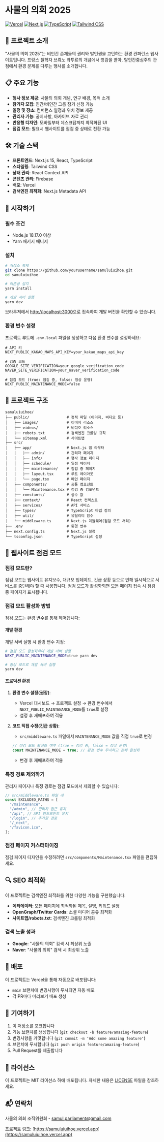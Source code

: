 # 사물의 의회 2025

[![Vercel](https://img.shields.io/badge/Vercel-000000?style=for-the-badge&logo=vercel&logoColor=white)](https://samuluiuihoe.vercel.app)
[![Next.js](https://img.shields.io/badge/Next.js-000000?style=for-the-badge&logo=next.js&logoColor=white)](https://nextjs.org/)
[![TypeScript](https://img.shields.io/badge/TypeScript-3178C6?style=for-the-badge&logo=typescript&logoColor=white)](https://www.typescriptlang.org/)
[![Tailwind CSS](https://img.shields.io/badge/Tailwind_CSS-38B2AC?style=for-the-badge&logo=tailwind-css&logoColor=white)](https://tailwindcss.com/)

## 📄 프로젝트 소개

"사물의 의회 2025"는 비인간 존재들의 권리와 발언권을 고민하는 환경 컨퍼런스 웹사이트입니다. 프랑스 철학자 브뤼노 라투르의 개념에서 영감을 받아, 탈인간중심주의 관점에서 환경 문제를 다루는 행사를 소개합니다.

## 📋 주요 기능

- **행사 정보 제공**: 사물의 의회 개념, 연구 배경, 목적 소개
- **참가자 모집**: 인간/비인간 그룹 참가 신청 기능
- **일정 및 장소**: 컨퍼런스 일정과 위치 정보 제공
- **관리자 기능**: 공지사항, 아카이브 자료 관리
- **반응형 디자인**: 모바일부터 데스크탑까지 최적화된 UI
- **점검 모드**: 필요시 웹사이트를 점검 중 상태로 전환 가능

## 🛠️ 기술 스택

- **프론트엔드**: Next.js 15, React, TypeScript
- **스타일링**: Tailwind CSS
- **상태 관리**: React Context API
- **콘텐츠 관리**: Firebase
- **배포**: Vercel
- **검색엔진 최적화**: Next.js Metadata API

## 🚀 시작하기

### 필수 조건

- Node.js 18.17.0 이상
- Yarn 패키지 매니저

### 설치

```bash
# 저장소 복제
git clone https://github.com/yourusername/samuluiuihoe.git
cd samuluiuihoe

# 의존성 설치
yarn install

# 개발 서버 실행
yarn dev
```

브라우저에서 [http://localhost:3000](http://localhost:3000)으로 접속하여 개발 버전을 확인할 수 있습니다.

### 환경 변수 설정

프로젝트 루트에 `.env.local` 파일을 생성하고 다음 환경 변수를 설정하세요:

```
# API 키
NEXT_PUBLIC_KAKAO_MAPS_API_KEY=your_kakao_maps_api_key

# 검증 코드
GOOGLE_SITE_VERIFICATION=your_google_verification_code
NAVER_SITE_VERIFICATION=your_naver_verification_code

# 점검 모드 (true: 점검 중, false: 정상 운영)
NEXT_PUBLIC_MAINTENANCE_MODE=false
```

## 📁 프로젝트 구조

```
samuluiuihoe/
├── public/                 # 정적 파일 (이미지, 비디오 등)
│   ├── images/             # 이미지 리소스
│   ├── videos/             # 비디오 리소스
│   ├── robots.txt          # 검색엔진 크롤링 규칙
│   └── sitemap.xml         # 사이트맵
├── src/
│   ├── app/                # Next.js 앱 라우터
│   │   ├── admin/          # 관리자 페이지
│   │   ├── info/           # 행사 정보 페이지
│   │   ├── schedule/       # 일정 페이지
│   │   ├── maintenance/    # 점검 중 페이지
│   │   ├── layout.tsx      # 루트 레이아웃
│   │   └── page.tsx        # 메인 페이지
│   ├── components/         # 공통 컴포넌트
│   │   └── Maintenance.tsx # 점검 중 컴포넌트
│   ├── constants/          # 상수 값
│   ├── context/            # React 컨텍스트
│   ├── services/           # API 서비스
│   ├── types/              # TypeScript 타입 정의
│   ├── util/               # 유틸리티 함수
│   └── middleware.ts       # Next.js 미들웨어(점검 모드 처리)
├── .env                    # 환경 변수
├── next.config.ts          # Next.js 설정
└── tsconfig.json           # TypeScript 설정
```

## 🔄 웹사이트 점검 모드

### 점검 모드란?

점검 모드는 웹사이트 유지보수, 대규모 업데이트, 긴급 상황 등으로 인해 일시적으로 서비스를 중단해야 할 때 사용합니다. 점검 모드가 활성화되면 모든 페이지 접속 시 점검 중 페이지가 표시됩니다.

### 점검 모드 활성화 방법

점검 모드는 환경 변수를 통해 제어됩니다:

#### 개발 환경

개발 서버 실행 시 환경 변수 지정:

```bash
# 점검 모드 활성화하여 개발 서버 실행
NEXT_PUBLIC_MAINTENANCE_MODE=true yarn dev

# 정상 모드로 개발 서버 실행
yarn dev
```

#### 프로덕션 환경

1. **환경 변수 설정(권장)**:

   - Vercel 대시보드 → 프로젝트 설정 → 환경 변수에서 `NEXT_PUBLIC_MAINTENANCE_MODE`를 `true`로 설정
   - 설정 후 재배포하여 적용

2. **코드 직접 수정(긴급 상황)**:
   - `src/middleware.ts` 파일에서 `MAINTENANCE_MODE` 값을 직접 `true`로 변경
   ```typescript
   // 점검 모드 활성화 여부 (true = 점검 중, false = 정상 운영)
   const MAINTENANCE_MODE = true; // 환경 변수 무시하고 강제 활성화
   ```
   - 변경 후 재배포하여 적용

### 특정 경로 제외하기

관리자 페이지나 특정 경로는 점검 모드에서 제외할 수 있습니다:

```typescript
// src/middleware.ts 파일 내
const EXCLUDED_PATHS = [
  "/maintenance",
  "/admin", // 관리자 접근 유지
  "/api", // API 엔드포인트 유지
  "/login", // 추가할 경로
  "/_next",
  "/favicon.ico",
];
```

### 점검 페이지 커스터마이징

점검 페이지 디자인을 수정하려면 `src/components/Maintenance.tsx` 파일을 편집하세요.

## 🔍 SEO 최적화

이 프로젝트는 검색엔진 최적화를 위한 다양한 기능을 구현했습니다:

- **메타데이터**: 모든 페이지에 최적화된 제목, 설명, 키워드 설정
- **OpenGraph/Twitter Cards**: 소셜 미디어 공유 최적화
- **사이트맵/robots.txt**: 검색엔진 크롤링 최적화

### 검색 노출 성과

- **Google**: "사물의 의회" 검색 시 최상위 노출
- **Naver**: "사물의 의회" 검색 시 최상위 노출

## 🔄 배포

이 프로젝트는 Vercel을 통해 자동으로 배포됩니다:

- `main` 브랜치에 변경사항이 푸시되면 자동 배포
- 각 PR마다 미리보기 배포 생성

## 🤝 기여하기

1. 이 저장소를 포크합니다
2. 기능 브랜치를 생성합니다 (`git checkout -b feature/amazing-feature`)
3. 변경사항을 커밋합니다 (`git commit -m 'Add some amazing feature'`)
4. 브랜치에 푸시합니다 (`git push origin feature/amazing-feature`)
5. Pull Request를 제출합니다

## 📝 라이선스

이 프로젝트는 MIT 라이선스 하에 배포됩니다. 자세한 내용은 [LICENSE](LICENSE) 파일을 참조하세요.

## 📬 연락처

사물의 의회 조직위원회 - samul.parliament@gmail.com

프로젝트 링크: [https://samuluiuihoe.vercel.app](https://samuluiuihoe.vercel.app)
